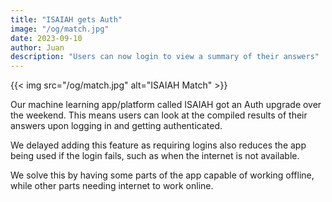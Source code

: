 ```yaml
---
title: "ISAIAH gets Auth"
image: "/og/match.jpg"
date: 2023-09-10
author: Juan
description: "Users can now login to view a summary of their answers"
---
```



{{< img src="/og/match.jpg" alt="ISAIAH Match" >}}


Our machine learning app/platform called ISAIAH got an Auth upgrade over the weekend. This means users can look at the compiled results of their answers upon logging in and getting authenticated. 


We delayed adding this feature as requiring logins also reduces the app being used if the login fails, such as when the internet is not available. 

We solve this by having some parts of the app capable of working offline, while other parts needing internet to work online.  
